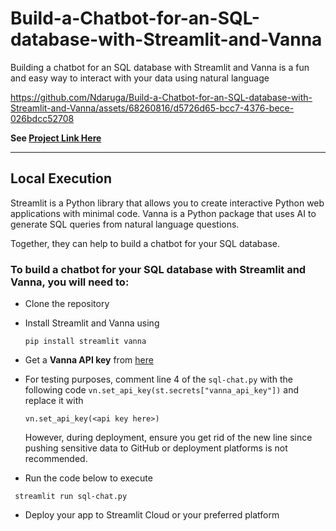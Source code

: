 # Build-a-Chatbot-for-an-SQL-database-with-Streamlit-and-Vanna
Building a chatbot for an SQL database with Streamlit and Vanna is a fun and easy way to interact with your data using natural language


https://github.com/Ndaruga/Build-a-Chatbot-for-an-SQL-database-with-Streamlit-and-Vanna/assets/68260816/d5726d65-bcc7-4376-bece-026bdcc52708


**See [Project Link Here](https://sql-database-chat-bot.streamlit.app/)**

---

## Local Execution
Streamlit is a Python library that allows you to create interactive Python web applications with minimal code. Vanna is a Python package that uses AI to generate SQL queries from natural language questions. 

Together, they can help to build a chatbot for your SQL database.

### To build a chatbot for your SQL database with Streamlit and Vanna, you will need to:
- Clone the repository
- Install Streamlit and Vanna using
  ```
  pip install streamlit vanna
  ```
- Get a **Vanna API key** from [here](https://vanna.ai/)
- For testing purposes, comment line 4 of the `sql-chat.py` with the following code `vn.set_api_key(st.secrets["vanna_api_key"])` and replace it with
  ```
  vn.set_api_key(<api key here>)
  ```
  However, during deployment, ensure you get rid of the new line since pushing sensitive data to GitHub or deployment platforms is not recommended.

- Run the code below to execute
 ```
  streamlit run sql-chat.py
  ```
- Deploy your app to Streamlit Cloud or your preferred platform
